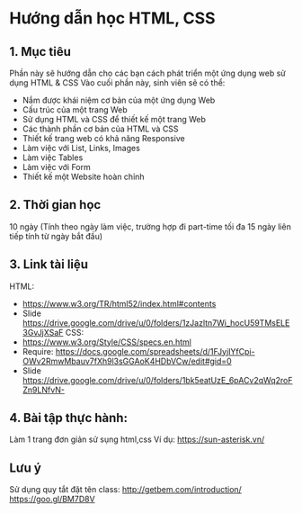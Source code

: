 # Hướng dẫn học HTML, CSS
## 1. Mục tiêu
Phần này sẽ hướng dẫn cho các bạn cách phát triển một ứng dụng web sử dụng HTML & CSS
Vào cuối phần này, sinh viên sẽ có thể:

  - Nắm được khái niệm cơ bản của một ứng dụng Web
  - Cấu trúc của một trang Web
  - Sử dụng HTML và CSS để thiết kế một trang Web
  - Các thành phần cơ bản của HTML và CSS
  - Thiết kế trang web có khả năng Responsive
  - Làm việc với List, Links, Images
  - Làm việc Tables
  - Làm việc với Form
  - Thiết kế một Website hoàn chỉnh

## 2. Thời gian học
10 ngày (Tính theo ngày làm việc, trường hợp đi part-time tối đa 15 ngày liên tiếp tính từ ngày bắt đầu)
## 3. Link tài liệu
HTML:
- https://www.w3.org/TR/html52/index.html#contents
- Slide https://drive.google.com/drive/u/0/folders/1zJazltn7Wi_hocU59TMsELE3GvJjXSaF
CSS: 
- https://www.w3.org/Style/CSS/specs.en.html
- Require: https://docs.google.com/spreadsheets/d/1FJyjIYfCpi-OWv2RmwMbauv7fXh9l3sGGAoK4HDbVCw/edit#gid=0  
- Slide https://drive.google.com/drive/u/0/folders/1bk5eatUzE_6pACv2qWq2roFZn9LNfvN-
## 4. Bài tập thực hành: 
Làm 1 trang đơn giản sử sụng html,css 
Ví dụ: https://sun-asterisk.vn/

## Lưu ý
Sử dụng quy tắt đặt tên class: 
http://getbem.com/introduction/
https://goo.gl/BM7D8V